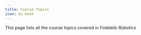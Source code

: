 ```yaml
---
title: Course Topics
icon: bi-book
---
```


This page lists all the course topics covered in _Foldable Robotics_
